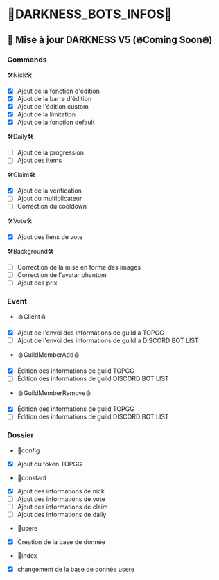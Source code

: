 # 👾DARKNESS_BOTS_INFOS👾

## 🤖 Mise à jour DARKNESS V5 (🔥Coming Soon🔥)

### Commands

🛠Nick🛠
- [x] Ajout de la fonction d'édition
- [x] Ajout de la barre d'édition
- [x] Ajout de l'édition custom
- [x] Ajout de la limitation
- [x] Ajout de la fonction default

🛠Daily🛠
- [ ] Ajout de la progression
- [ ] Ajout des items

🛠Claim🛠
- [x] Ajout de la vérification
- [ ] Ajout du multiplicateur
- [ ] Correction du cooldown

🛠Vote🛠
- [x] Ajout des liens de vote

🛠Background🛠
- [ ] Correction de la mise en forme des images
- [ ] Correction de l'avatar phantom
- [ ] Ajout des prix

### Event

* 🩸Client🩸
- [x] Ajout de l'envoi des informations de guild à TOPGG
- [ ] Ajout de l'envoi des informations de guild à DISCORD BOT LIST

* 🩸GuildMemberAdd🩸
- [x] Édition des informations de guild TOPGG
- [ ] Édition des informations de guild DISCORD BOT LIST

* 🩸GuildMemberRemove🩸
- [x] Édition des informations de guild TOPGG
- [ ] Édition des informations de guild DISCORD BOT LIST

### Dossier

* 🎁config
- [x] Ajout du token TOPGG

* 🎁constant
- [x] Ajout des informations de nick
- [ ] Ajout des informations de vote
- [ ] Ajout des informations de claim
- [ ] Ajout des informations de daily

* 🎁usere
- [x] Creation de la base de donnée

* 🎁index
- [x] changement de la base de donnée usere


